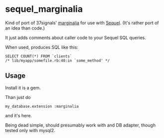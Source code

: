 sequel_marginalia
=================

Kind of port of 37signals' [marginalia](https://github.com/37signals/marginalia)
for use with [Sequel](http://sequel.rubyforge.org/index.html).
(It's rather port of an idea than code.)

It just adds comments about caller code to your Sequel SQL queries.

When used, produces SQL like this:

    SELECT COUNT(*) FROM `clients`
    /* lib/myapp/somefile.rb:40:in `some_method' */

## Usage

Install it is a gem.

Than just do

    my_database.extension :marginalia

and it's here.

Being dead simple, should presumably work with and DB adapter, though
tested only with mysql2.
    
